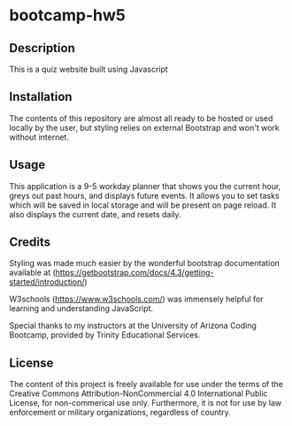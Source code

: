 # bootcamp-hw5
 
## Description
This is a quiz website built using Javascript
## Installation

The contents of this repository are almost all ready to be hosted or used locally by the user, but styling relies on external Bootstrap and won't work without internet.

## Usage
This application is a 9-5 workday planner that shows you the current hour, greys out past hours, and displays future events. It allows you to set tasks which will be saved in local storage and will be present on page reload. It also displays the current date, and resets daily. 

## Credits

Styling was made much easier by the wonderful bootstrap documentation available at (https://getbootstrap.com/docs/4.3/getting-started/introduction/)

W3schools (https://www.w3schools.com/) was immensely helpful for learning and understanding JavaScript.

Special thanks to my instructors at the University of Arizona Coding Bootcamp, provided by Trinity Educational Services. 

## License 

The content of this project is freely available for use under the terms of the Creative Commons Attribution-NonCommercial 4.0 International Public License, for non-commerical use only. Furthermore, it is not for use by law enforcement or military organizations, regardless of country. 